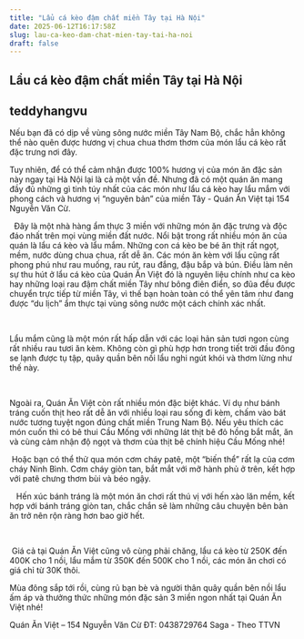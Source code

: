 ```yaml
---
title: "Lẩu cá kèo đậm chất miền Tây tại Hà Nội"
date: 2025-06-12T16:17:58Z
slug: lau-ca-keo-dam-chat-mien-tay-tai-ha-noi
draft: false
---
```


## Lẩu cá kèo đậm chất miền Tây tại Hà Nội

## teddyhangvu

Nếu bạn đã có dịp về vùng sông nước miền Tây Nam Bộ, chắc hẳn không thể nào quên được hương vị chua chua thơm thơm của món lẩu cá kèo rất đặc trưng nơi đây.

Tuy nhiên, để có thể cảm nhận được 100% hương vị của món ăn đặc sản này ngay tại Hà Nội lại là cả một vấn đề. Nhưng đã có một quán ăn mang đầy đủ những gì tinh túy nhất của các món như lẩu cá kèo hay lẩu mắm với phong cách và hương vị “nguyên bản” của miền Tây - Quán Ăn Việt tại 154 Nguyễn Văn Cừ.
 
​ ​​
Đây là một nhà hàng ẩm thực 3 miền với những món ăn đặc trưng và độc đáo nhất trên mọi vùng miền đất nước. Nổi bật trong rất nhiều món ăn của quán là lẩu cá kèo và lẩu mắm. Những con cá kèo be bé ăn thịt rất ngọt, mềm, nước dùng chua chua, rất dễ ăn. Các món ăn kèm với lẩu cũng rất phong phú như rau muống, rau rút, rau đắng, đậu bắp và bún. Điều làm nên sự thu hút ở lẩu cá kèo của Quán Ăn Việt đó là nguyên liệu chính như ca kèo hay những loại rau đậm chất miền Tây như bông điên điển, so đũa đều được chuyển trực tiếp từ miền Tây, vì thế bạn hoàn toàn có thể yên tâm như đang được “du lịch” ẩm thực tại vùng sông nước một cách chính xác nhất.
 
​ ​
 

 ​Lẩu mắm cũng là một món rất hấp dẫn với các loại hản sản tươi ngon cùng rất nhiều rau tươi ăn kèm. Không còn gì phù hợp hơn trong tiết trời đầu đông se lạnh được tụ tập, quây quần bên nồi lẩu nghi ngút khói và thơm lừng như thế này.
 
​ ​
 


Ngoài ra, Quán Ăn Việt còn rất nhiều món đặc biệt khác. Ví dụ như bánh tráng cuốn thịt heo rất dễ ăn với nhiều loại rau sống đi kèm, chấm vào bát nước tương tuyệt ngon đúng chất miền Trung Nam Bộ. Nếu yêu thích các món cuốn thì có bê thui Cầu Mống với những lát thịt bê đỏ hồng bắt mắt, ăn và cùng cảm nhận độ ngọt và thơm của thịt bê chính hiệu Cầu Mống nhé!​ 
​ ​
 
​
Hoặc bạn có thể thử qua món cơm cháy patê, một “biến thể” rất lạ của cơm cháy Ninh Bình. Cơm cháy giòn tan, bắt mắt với mỡ hành phủ ở trên, kết hợp với patê chưng thơm bùi và béo ngậy.
 
​ 
​ ​​
Hến xúc bánh tráng là một món ăn chơi rất thú vị với hến xào lăn mềm, kết hợp với bánh tráng giòn tan, chắc chắn sẽ làm những câu chuyện bên bàn ăn trở nên rộn ràng hơn bao giờ hết.
 
​ ​
 
​
Giá cả tại Quán Ăn Việt cũng vô cùng phải chăng, lẩu cá kèo từ 250K đến 400K cho 1 nồi, lẩu mắm từ 350K đến 500K cho 1 nồi, các món ăn chơi có giá chỉ từ 30K thôi.

Mùa đông sắp tới rồi, cùng rủ bạn bè và người thân quây quần bên nồi lẩu ấm áp và thưởng thức những món đặc sản 3 miền ngon nhất tại Quán Ăn Việt nhé!

Quán Ăn Việt – 154 Nguyễn Văn Cừ
ĐT: 0438729764
Saga - Theo TTVN